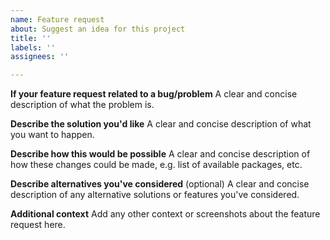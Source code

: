 ```yaml
---
name: Feature request
about: Suggest an idea for this project
title: ''
labels: ''
assignees: ''

---
```


**If your feature request related to a bug/problem**
A clear and concise description of what the problem is.

**Describe the solution you'd like**
A clear and concise description of what you want to happen.

**Describe how this would be possible**
A clear and concise description of how these changes could be made, e.g. list of available packages, etc.

**Describe alternatives you've considered** (optional)
A clear and concise description of any alternative solutions or features you've considered.

**Additional context**
Add any other context or screenshots about the feature request here.
